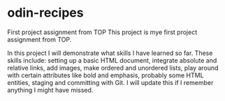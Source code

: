 # odin-recipes
First project assignment from TOP
This project is mye first project assignment from TOP. 

In this project I will demonstrate what skills I have learned so far. These skills include: setting up a basic HTML document, integrate absolute and relative links, add images, make ordered and unordered lists, play around with certain attributes like bold and emphasis, probably some HTML entities, staging and committing with Git. I will update this if I remember anything I might have missed. 